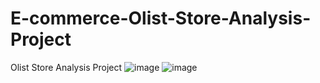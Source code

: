 # E-commerce-Olist-Store-Analysis-Project
Olist Store Analysis Project
![image](https://github.com/user-attachments/assets/849c678b-20ee-4113-8db1-e0a61dabcb00)
![image](https://github.com/user-attachments/assets/4479f464-7547-4c65-b6be-b14f6bb6821d)
